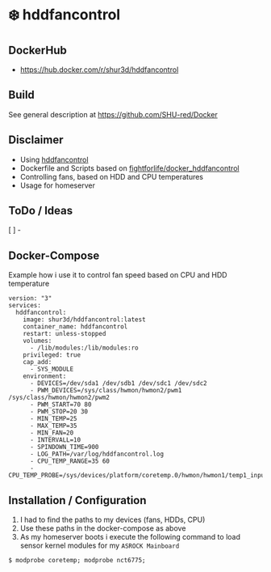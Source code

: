 # :snowflake: hddfancontrol

## DockerHub

- https://hub.docker.com/r/shur3d/hddfancontrol

## Build

See general description at https://github.com/SHU-red/Docker

## Disclaimer

- Using [hddfancontrol](https://github.com/desbma/hddfancontrol)
- Dockerfile and Scripts based on [fightforlife/docker_hddfancontrol](https://github.com/fightforlife/docker_hddfancontrol)
- Controlling fans, based on HDD and CPU temperatures
- Usage for homeserver

## ToDo / Ideas

[ ] -

## Docker-Compose
Example how i use it to control fan speed based on CPU and HDD temperature
```
version: "3"
services:
  hddfancontrol:
    image: shur3d/hddfancontrol:latest
    container_name: hddfancontrol
    restart: unless-stopped
    volumes:
      - /lib/modules:/lib/modules:ro
    privileged: true
    cap_add:
      - SYS_MODULE
    environment:
      - DEVICES=/dev/sda1 /dev/sdb1 /dev/sdc1 /dev/sdc2
      - PWM_DEVICES=/sys/class/hwmon/hwmon2/pwm1 /sys/class/hwmon/hwmon2/pwm2
      - PWM_START=70 80
      - PWM_STOP=20 30
      - MIN_TEMP=25
      - MAX_TEMP=35
      - MIN_FAN=20
      - INTERVALL=10
      - SPINDOWN_TIME=900
      - LOG_PATH=/var/log/hddfancontrol.log
      - CPU_TEMP_RANGE=35 60
      - CPU_TEMP_PROBE=/sys/devices/platform/coretemp.0/hwmon/hwmon1/temp1_input
```

## Installation / Configuration
1. I had to find the paths to my devices (fans, HDDs, CPU)
2. Use these paths in the docker-compose as above
3. As my homeserver boots i execute the following command to load sensor kernel modules for my `ASROCK Mainboard`
```
$ modprobe coretemp; modprobe nct6775;
```
